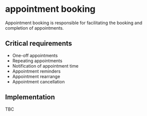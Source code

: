 # appointment booking

Appointment booking is responsible for facilitating the booking and completion of appointments.

## Critical requirements

* One-off appointments
* Repeating appointments
* Notification of appointment time
* Appointment reminders
* Appointment rearrange
* Appointment cancellation

## Implementation

TBC
